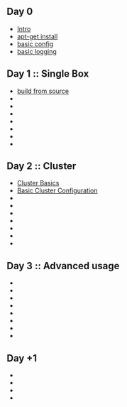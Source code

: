 
## Day 0

 * [Intro]()
 * [apt-get install]()
 * [basic config]()
 * [basic logging]()

## Day 1 :: Single Box

 * [build from source](/bro/day_1/BuildFromSource.md)
 * []()
 * []()
 * []()
 * []()
 * []()
 * []()
 * []()

## Day 2 :: Cluster

* [Cluster Basics](/bro/day_2/ClusterBasics.md)
* [Basic Cluster Configuration](/bro/day_2/ClusterConf.md)
* []()
* []()
* []()
* []()
* []()
* []()
* []()



## Day 3 :: Advanced usage

* []()
* []()
* []()
* []()
* []()
* []()
* []()
* []()

## Day +1

* []()
* []()
* []()
* []()
